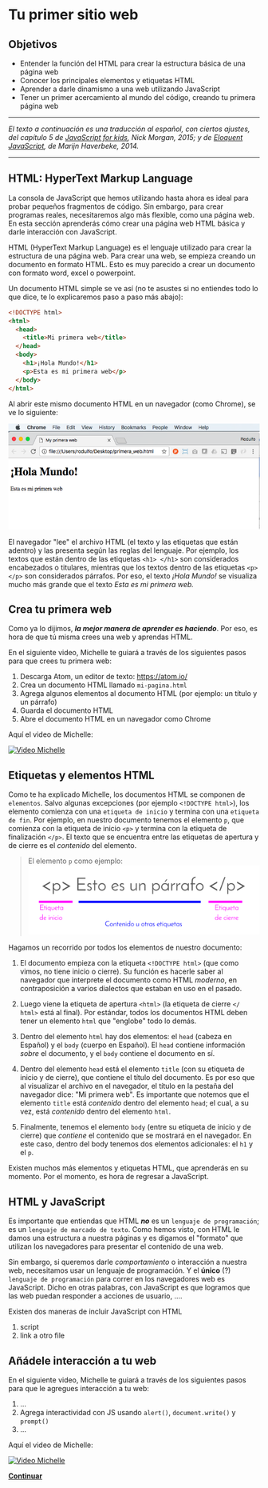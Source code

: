 # Tu primer sitio web
## Objetivos
- Entender la función del HTML para crear la estructura básica de una página web
- Conocer los principales elementos y etiquetas HTML
- Aprender a darle dinamismo a una web utilizando JavaScript
- Tener un primer acercamiento al mundo del código, creando tu primera página web

***
_El texto a continuación es una traducción al español, con ciertos ajustes, del capítulo 5 de [JavaScript for kids](http://pepa.holla.cz/wp-content/uploads/2015/11/JavaScript-for-Kids.pdf), Nick Morgan, 2015; y de [Eloquent JavaScript](http://eloquentjavascript.net/), de Marijn Haverbeke, 2014._
***

## HTML: HyperText Markup Language
La consola de JavaScript que hemos utilizando hasta ahora es ideal para probar pequeños fragmentos de código. Sin embargo, para crear programas reales, necesitaremos algo más flexible, como una página web. En esta sección aprenderás cómo crear una página web HTML básica y darle interacción con JavaScript.

HTML (HyperText Markup Language) es el lenguaje utilizado para crear la estructura de una página web. Para crear una web, se empieza creando un documento en formato HTML. Esto es muy parecido a crear un documento con formato word, excel o powerpoint.

Un documento HTML simple se ve así (no te asustes si no entiendes todo lo que dice, te lo explicaremos paso a paso más abajo):

```HTML
<!DOCTYPE html>
<html>
  <head>
    <title>Mi primera web</title>
  </head>
  <body>
    <h1>¡Hola Mundo!</h1>
    <p>Esta es mi primera web</p>    
  </body>
</html>

```
Al abrir este mismo documento HTML en un navegador (como Chrome), se ve lo siguiente:

![Vista en Chrome](img-my-first-website.png)

El navegador "lee" el archivo HTML (el texto y las etiquetas que están adentro) y las presenta según las reglas del lenguaje. Por ejemplo, los textos que están dentro de las etiquetas `<h1> </h1>` son considerados encabezados o titulares, mientras que los textos dentro de las etiquetas `<p> </p>` son considerados párrafos. Por eso, el texto _¡Hola Mundo!_ se visualiza mucho más grande que el texto _Esta es mi primera web._

## Crea tu primera web
Como ya lo dijimos, _**la mejor manera de aprender es haciendo**_. Por eso, es hora de que tú misma crees una web y aprendas HTML.

En el siguiente video, Michelle te guiará a través de los siguientes pasos para que crees tu primera web:

  1. Descarga Atom, un editor de texto: https://atom.io/
  2. Crea un documento HTML llamado `mi-pagina.html`
  3. Agrega algunos elementos al documento HTML (por ejemplo: un título y un párrafo)
  4. Guarda el documento HTML
  5. Abre el documento HTML en un navegador como Chrome

Aquí el video de Michelle:

[![Video Michelle](https://img.youtube.com/vi/TePHiOKb72k/0.jpg)](https://www.youtube.com/watch?v=TePHiOKb72k)

## Etiquetas y elementos HTML
Como te ha explicado Michelle, los documentos HTML se componen de `elementos`. Salvo algunas excepciones (por ejemplo `<!DOCTYPE html>`), los elemento comienza con una `etiqueta de inicio` y termina con una `etiqueta de fin`. Por ejemplo, en nuestro documento tenemos el elemento `p`, que comienza con la etiqueta de inicio `<p>` y termina con la etiqueta de finalización `</p>`. El texto que se encuentra entre las etiquetas de apertura y de cierre es el _contenido_ del elemento.

> El elemento `p` como ejemplo:
![Ejemplo etiqueta](img-tag-sample.png)

Hagamos un recorrido por todos los elementos de nuestro documento:

1. El documento empieza con la etiqueta `<!DOCTYPE html>` (que como vimos, no tiene inicio o cierre). Su función es hacerle saber al navegador que interprete el documento como HTML _moderno_, en contraposición a varios dialectos que estaban en uso en el pasado.

2. Luego viene la etiqueta de apertura `<html>` (la etiqueta de cierre `</ html>` está al final). Por estándar, todos los documentos HTML deben tener un elemento `html` que "englobe" todo lo demás.

3. Dentro del elemento `html` hay dos elementos: el `head` (cabeza en Español) y el `body` (cuerpo en Español). El `head` contiene información _sobre_ el documento, y el `body` contiene el documento en sí.

4. Dentro del elemento `head` está el elemento `title` (con su etiqueta de inicio y de cierre), que contiene el título del documento. Es por eso que al visualizar el archivo en el navegador, el título en la pestaña del navegador dice: "Mi primera web". Es importante que notemos que el elemento `title` está _contenido_ dentro del elemento `head`; el cual, a su vez, está _contenido_ dentro del elemento `html`.

5. Finalmente, tenemos el elemento `body` (entre su etiqueta de inicio y de cierre) que _contiene_ el contenido que se mostrará en el navegador. En este caso, dentro del body tenemos dos elementos adicionales: el `h1` y el `p`.

<!--

Una manera de visualizar este concepto de "encapsulado" donde unos elementos "contienen" a otros es a través de este gráfico:

![HTML Jerarquía](http://apprize.info/javascript/kids/kids.files/image057.jpg)

-->

Existen muchos más elementos y etiquetas HTML, que aprenderás en su momento. Por el momento, es hora de regresar a JavaScript.

<!-- ## HTML + CSS
Agrega estilos con CSS
-->

## HTML y JavaScript
Es importante que entiendas que HTML _**no**_ es un `lenguaje de programación`; es un `lenguaje de marcado de texto`. Como hemos visto, con HTML le damos una estructura a nuestra páginas y es digamos el "formato" que utilizan los navegadores para presentar el contenido de una web.

Sin embargo, si queremos darle _comportamiento_ o interacción a nuestra web, necesitamos usar un lenguaje de programación. Y el **único** (?) `lenguaje de programación` para correr en los navegadores web es JavaScript. Dicho en otras palabras, con JavaScript es que logramos que las web puedan responder a acciones de usuario, ....

Existen dos maneras de incluir JavaScript con HTML
1. script
2. link a otro file

## Añádele interacción a tu web
En el siguiente video, Michelle te guiará a través de los siguientes pasos para que le agregues interacción a tu web:

  1. ...
  2. Agrega interactividad con JS usando `alert()`, `document.write()` y `prompt()`
  3. ...

Aquí el video de Michelle:

[![Video Michelle](https://img.youtube.com/vi/TePHiOKb72k/0.jpg)](https://www.youtube.com/watch?v=TePHiOKb72k)

<!--
## Sube tu página a GitHub Pages
y deplegándola en [GitHub Pages](https://pages.github.com/)
-->

**[Continuar](04-github-pages.md)**
